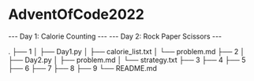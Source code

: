 # AdventOfCode2022
--- Day 1: Calorie Counting ---
--- Day 2: Rock Paper Scissors ---

.
├── 1
│   ├── Day1.py
│   ├── calorie_list.txt
│   └── problem.md
├── 2
│   ├── Day2.py
│   ├── problem.md
│   └── strategy.txt
├── 3
├── 4
├── 5
├── 6
├── 7
├── 8
├── 9
└── README.md
```
